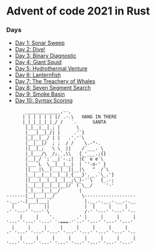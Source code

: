 # Advent of code 2021 in Rust

### Days 
* [Day 1: Sonar Sweep](/src/day_1.rs)  
* [Day 2: Dive!](/src/day_2.rs)  
* [Day 3: Binary Diagnostic](/src/day_3.rs)  
* [Day 4: Giant Squid](/src/day_4.rs)  
* [Day 5: Hydrothermal Venture](/src/day_5.rs)  
* [Day 6: Lanternfish](/src/day_6.rs)  
* [Day 7: The Treachery of Whales](/src/day_7.rs)  
* [Day 8: Seven Segment Search](/src/day_8.rs)  
* [Day 9: Smoke Basin](/src/day_9.rs)  
* [Day 10: Syntax Scoring](/src/day_10.rs)  


```text
       _____________,--,
      | | | | | | |/ .-.\   HANG IN THERE
      |_|_|_|_|_|_/ /   `.      SANTA
       |_|__|__|_; |      \
       |___|__|_/| |     .'`}
       |_|__|__/ | |   .'.'`\
       |__|__|/  ; ;  / /    \.-"-.
       ||__|_;   \ \  ||    /`___. \
       |_|___/\  /;.`,\\   {_'___.;{}
       |__|_/ `;`__|`-.;|  |C` e e`\
       |___`L  \__|__|__|  | `'-o-' }
       ||___|\__)___|__||__|\   ^  /`\
       |__|__|__|__|__|_{___}'.__.`\_.'}
       ||___|__|__|__|__;\_)-'`\   {_.-;
       |__|__|__|__|__|/` (`\__/     '-'
       |_|___|__|__/`      |
-------|__|___|__/`         \-------------------
-.__.-.|___|___;`            |.__.-.__.-.__.-.__
  |     |     ||             |  |     |     |
-' '---' '---' \             /-' '---' '---' '--
     |     |    '.        .' |     |     |     |
'---' '---' '---' `-===-'`--' '---' '---' '---'
  |     |     |     |     |     |     |     |
-' '---' '---' '---' '---' '---' '---' '---' '--
     |     |     |     |     |     |     |     |
'---' '---' '---' '---' '---' '---' '---' '---'
```
